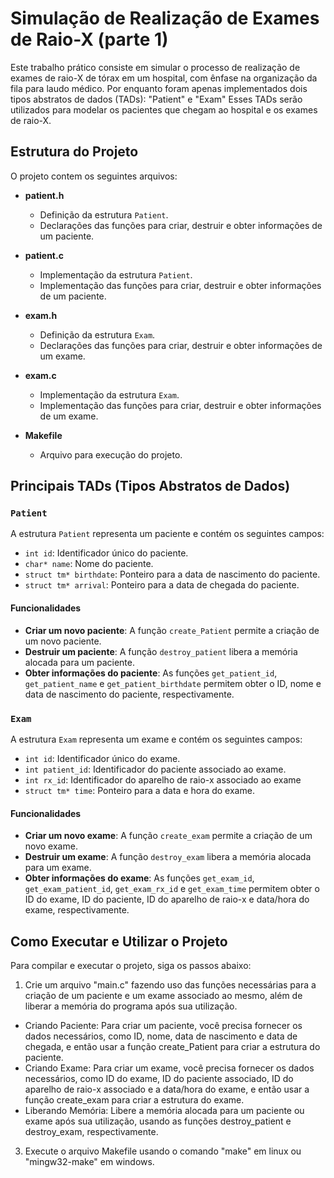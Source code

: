 # Simulação de Realização de Exames de Raio-X (parte 1)

  Este trabalho prático consiste em simular o processo de realização de exames de raio-X de tórax em um hospital, com ênfase na organização da fila para laudo médico. Por enquanto foram apenas implementados dois tipos abstratos de dados (TADs): "Patient" e "Exam" Esses TADs serão utilizados para modelar os pacientes que chegam ao hospital e os exames de raio-X.

## Estrutura do Projeto

O projeto contem os seguintes arquivos:

- **patient.h**
  - Definição da estrutura `Patient`.
  - Declarações das funções para criar, destruir e obter informações de um paciente.

- **patient.c**
  - Implementação da estrutura `Patient`.
  - Implementação das funções para criar, destruir e obter informações de um paciente.

- **exam.h**
  - Definição da estrutura `Exam`.
  - Declarações das funções para criar, destruir e obter informações de um exame.

- **exam.c**
  - Implementação da estrutura `Exam`.
  - Implementação das funções para criar, destruir e obter informações de um exame.
    
- **Makefile**
  - Arquivo para execução do projeto.
  

## Principais TADs (Tipos Abstratos de Dados)

### `Patient`

A estrutura `Patient` representa um paciente e contém os seguintes campos:

- `int id`: Identificador único do paciente.
- `char* name`: Nome do paciente.
- `struct tm* birthdate`: Ponteiro para a data de nascimento do paciente.
- `struct tm* arrival`: Ponteiro para a data de chegada do paciente.

#### Funcionalidades

- **Criar um novo paciente**: A função `create_Patient` permite a criação de um novo paciente.
- **Destruir um paciente**: A função `destroy_patient` libera a memória alocada para um paciente.
- **Obter informações do paciente**: As funções `get_patient_id`, `get_patient_name` e `get_patient_birthdate` permitem obter o ID, nome e data de nascimento do paciente, respectivamente.
  
### `Exam`

A estrutura `Exam` representa um exame e contém os seguintes campos:

- `int id`: Identificador único do exame.
- `int patient_id`: Identificador do paciente associado ao exame.
- `int rx_id`: Identificador do aparelho de raio-x associado ao exame
- `struct tm* time`: Ponteiro para a data e hora do exame.

#### Funcionalidades

- **Criar um novo exame**: A função `create_exam` permite a criação de um novo exame.
- **Destruir um exame**: A função `destroy_exam` libera a memória alocada para um exame.
- **Obter informações do exame**: As funções `get_exam_id`, `get_exam_patient_id`, `get_exam_rx_id` e `get_exam_time` permitem obter o ID do exame, ID do paciente, ID do aparelho de raio-x e data/hora do exame, respectivamente.


## Como Executar e Utilizar o Projeto

Para compilar e executar o projeto, siga os passos abaixo:

1. Crie um arquivo "main.c" fazendo uso das funções necessárias para a criação de um paciente e um exame associado ao mesmo, além de liberar a memória do programa após sua utilização.
  - Criando Paciente: Para criar um paciente, você precisa fornecer os dados necessários, como ID, nome, data de nascimento e data de chegada, e então usar a função create_Patient para criar a estrutura do paciente.
  - Criando Exame: Para criar um exame, você precisa fornecer os dados necessários, como ID do exame, ID do paciente associado, ID do aparelho de raio-x associado e a data/hora do exame, e então usar a função create_exam para criar a estrutura do exame.
  - Liberando Memória: Libere a memória alocada para um paciente ou exame após sua utilização, usando as funções destroy_patient e destroy_exam, respectivamente.
    
3. Execute o arquivo Makefile usando o comando "make" em linux ou "mingw32-make" em windows.
